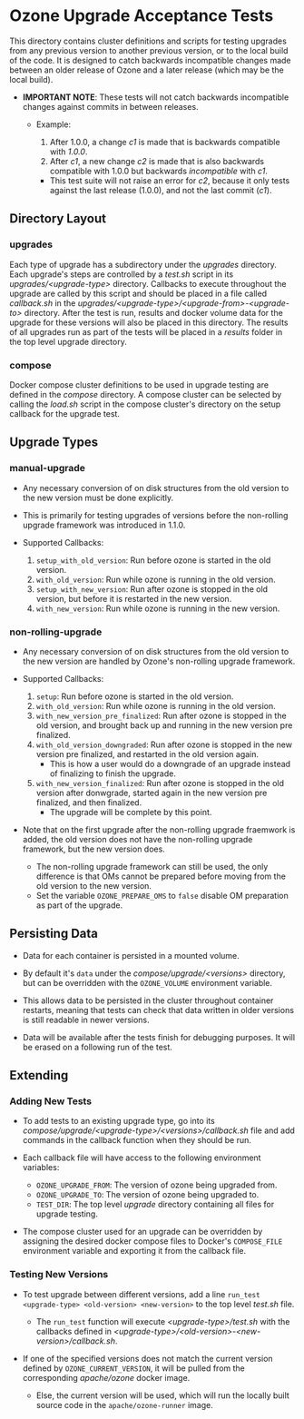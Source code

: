 <!---
  Licensed under the Apache License, Version 2.0 (the "License");
  you may not use this file except in compliance with the License.
  You may obtain a copy of the License at

   http://www.apache.org/licenses/LICENSE-2.0

  Unless required by applicable law or agreed to in writing, software
  distributed under the License is distributed on an "AS IS" BASIS,
  WITHOUT WARRANTIES OR CONDITIONS OF ANY KIND, either express or implied.
  See the License for the specific language governing permissions and
  limitations under the License. See accompanying LICENSE file.
-->

# Ozone Upgrade Acceptance Tests

This directory contains cluster definitions and scripts for testing upgrades from any previous version to another
previous version, or to the local build of the code. It is designed to catch backwards incompatible changes made between
an older release of Ozone and a later release (which may be the local build).

- **IMPORTANT NOTE**: These tests will not catch backwards incompatible changes against commits in between releases.
    - Example:
        1. After 1.0.0, a change *c1* is made that is backwards compatible with *1.0.0*.
        2. After *c1*, a new change *c2* is made that is also backwards compatible with 1.0.0 but backwards *incompatible* with *c1*.
        
        - This test suite will not raise an error for *c2*, because it only tests against the last release
        (1.0.0), and not the last commit (*c1*).
## Directory Layout

### upgrades

Each type of upgrade has a subdirectory under the *upgrades* directory. Each upgrade's steps are controlled by a *test.sh* script in its *upgrades/\<upgrade-type>* directory. Callbacks to execute throughout the upgrade are called by this script and should be placed in a file called *callback.sh* in the *upgrades/\<upgrade-type>/\<upgrade-from>-\<upgrade-to>* directory. After the test is run, results and docker volume data for the upgrade for these versions will also be placed in this directory. The results of all upgrades run as part of the tests will be placed in a *results* folder in the top level upgrade directory.

### compose

Docker compose cluster definitions to be used in upgrade testing are defined in the *compose* directory. A compose cluster can be selected by calling the *load.sh* script in the compose cluster's directory on the setup callback for the upgrade test.

## Upgrade Types

### manual-upgrade

- Any necessary conversion of on disk structures from the old version to the new version must be done explicitly.

- This is primarily for testing upgrades of versions before the non-rolling upgrade framework was introduced in 1.1.0.

- Supported Callbacks:
    1. `setup_with_old_version`: Run before ozone is started in the old version.
    3. `with_old_version`: Run while ozone is running in the old version.
    3. `setup_with_new_version`: Run after ozone is stopped in the old version, but before it is restarted in the new version.
    4. `with_new_version`: Run while ozone is running in the new version.

### non-rolling-upgrade

- Any necessary conversion of on disk structures from the old version to the new version are handled by Ozone's non-rolling upgrade framework.

- Supported Callbacks:
    1. `setup`: Run before ozone is started in the old version.
    3. `with_old_version`: Run while ozone is running in the old version.
    3. `with_new_version_pre_finalized`: Run after ozone is stopped in the old version, and brought back up and running in the new version pre finalized.
    4. `with_old_version_downgraded`: Run after ozone is stopped in the new version pre finalized, and restarted in the old version again.
        - This is how a user would do a downgrade of an upgrade instead of finalizing to finish the upgrade.
    5. `with_new_version_finalized`: Run after ozone is stopped in the old version after donwgrade, started again in the new version pre finalized, and then finalized.
        - The upgrade will be complete by this point.

- Note that on the first upgrade after the non-rolling upgrade fraemwork is added, the old version does not have the non-rolling upgrade framework, but the new version does.
    - The non-rolling upgrade framework can still be used, the only difference is that OMs cannot be prepared before moving from the old version to the new version.
    - Set the variable `OZONE_PREPARE_OMS` to `false` disable OM preparation as part of the upgrade.

## Persisting Data

- Data for each container is persisted in a mounted volume.

- By default it's `data` under the *compose/upgrade/\<versions>* directory, but can be overridden with the `OZONE_VOLUME` environment variable.

- This allows data to be persisted in the cluster throughout container restarts, meaning that tests can check that data written in older versions is still readable in newer versions.

- Data will be available after the tests finish for debugging purposes. It will be erased on a following run of the test.

## Extending

### Adding New Tests

- To add tests to an existing upgrade type, go into its *compose/upgrade/\<upgrade-type>/\<versions>/callback.sh* file and add commands in the callback function when they should be run.

- Each callback file will have access to the following environment variables:
    - `OZONE_UPGRADE_FROM`: The version of ozone being upgraded from.
    - `OZONE_UPGRADE_TO`: The version of ozone being upgraded to.
    - `TEST_DIR`: The top level *upgrade* directory containing all files for upgrade testing.

- The compose cluster used for an upgrade can be overridden by assigning the desired docker compose files to Docker's
`COMPOSE_FILE` environment variable and exporting it from the callback file.

### Testing New Versions

- To test upgrade between different versions, add a line `run_test <upgrade-type> <old-version> <new-version>` to the top level *test.sh* file.
    -  The `run_test` function will execute *\<upgrade-type>/test.sh* with the callbacks defined in *\<upgrade-type>/\<old-version>-\<new-version>/callback.sh*.

- If one of the specified versions does not match the current version defined by `OZONE_CURRENT_VERSION`, it will be pulled from the corresponding *apache/ozone* docker image.
    - Else, the current version will be used, which will run the locally built source code in the `apache/ozone-runner` image.
